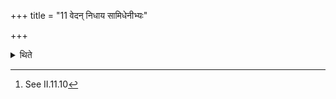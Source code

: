 +++
title = "11 वेदन् निधाय सामिधेनीभ्यः"

+++

<details><summary>थिते</summary>

11. After he has kept down the grass-brush he does the work for (recitation of) the Enkindling (Sāmidhenī) verses.[^1]  

[^1]: See II.11.10   
</details>
